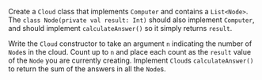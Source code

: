 

Create a `Cloud` class that implements `Computer` and contains a `List<Node>`.
The `class Node(private val result: Int)` should also implement `Computer`, and should
implement `calculateAnswer()` so it simply returns `result`.

Write the `Cloud` constructor to take an argument `n` indicating the number of
`Node`s in the cloud. Count up to `n` and place each count as the `result` value
of the `Node` you are currently creating. Implement `Cloud`s `calculateAnswer()`
to return the sum of the answers in all the `Node`s.
